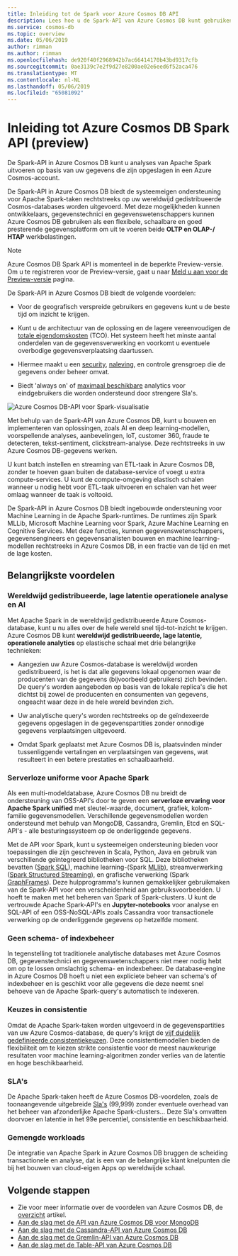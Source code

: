 ```yaml
---
title: Inleiding tot de Spark voor Azure Cosmos DB API
description: Lees hoe u de Spark-API van Azure Cosmos DB kunt gebruiken om uit te voeren operationele analyse en AI
ms.service: cosmos-db
ms.topic: overview
ms.date: 05/06/2019
author: rimman
ms.author: rimman
ms.openlocfilehash: de920f40f2968942b7ac66414170b43bd9317cfb
ms.sourcegitcommit: 0ae3139c7e2f9d27e8200ae02e6eed6f52aca476
ms.translationtype: MT
ms.contentlocale: nl-NL
ms.lasthandoff: 05/06/2019
ms.locfileid: "65081092"
---
```

# <a name="introduction-to-the-azure-cosmos-db-spark-api-preview"></a>Inleiding tot Azure Cosmos DB Spark API (preview) 

De Spark-API in Azure Cosmos DB kunt u analyses van Apache Spark uitvoeren op basis van uw gegevens die zijn opgeslagen in een Azure Cosmos-account.

De Spark-API in Azure Cosmos DB biedt de systeemeigen ondersteuning voor Apache Spark-taken rechtstreeks op uw wereldwijd gedistribueerde Cosmos-databases worden uitgevoerd. Met deze mogelijkheden kunnen ontwikkelaars, gegevenstechnici en gegevenswetenschappers kunnen Azure Cosmos DB gebruiken als een flexibele, schaalbare en goed presterende gegevensplatform om uit te voeren beide **OLTP en OLAP-/ HTAP** werkbelastingen. 

> [!NOTE]
> Azure Cosmos DB Spark API is momenteel in de beperkte Preview-versie. Om u te registreren voor de Preview-versie, gaat u naar [Meld u aan voor de Preview-versie](https://aka.ms/cosmos-spark-preview) pagina. 

De Spark-API in Azure Cosmos DB biedt de volgende voordelen:

* Voor de geografisch verspreide gebruikers en gegevens kunt u de beste tijd om inzicht te krijgen.

* Kunt u de architectuur van de oplossing en de lagere vereenvoudigen de [totale eigendomskosten](total-cost-ownership.md) (TCO). Het systeem heeft het minste aantal onderdelen van de gegevensverwerking en voorkomt u eventuele overbodige gegevensverplaatsing daartussen.

* Hiermee maakt u een [security](secure-access-to-data.md), [naleving](compliance.md), en controle grensgroep die de gegevens onder beheer omvat.

* Biedt 'always on' of [maximaal beschikbare](high-availability.md) analytics voor eindgebruikers die worden ondersteund door strengere Sla's.

![Azure Cosmos DB-API voor Spark-visualisatie](./media/spark-api-introduction/spark-api-visualization.png)
 
Met behulp van de Spark-API van Azure Cosmos DB, kunt u bouwen en implementeren van oplossingen, zoals AI en deep learning-modellen, voorspellende analyses, aanbevelingen, IoT, customer 360, fraude te detecteren, tekst-sentiment, clickstream-analyse. Deze rechtstreeks in uw Azure Cosmos DB-gegevens werken.

U kunt batch instellen en streaming van ETL-taak in Azure Cosmos DB, zonder te hoeven gaan buiten de database-service of voegt u extra compute-services. U kunt de compute-omgeving elastisch schalen wanneer u nodig hebt voor ETL-taak uitvoeren en schalen van het weer omlaag wanneer de taak is voltooid.

De Spark-API in Azure Cosmos DB biedt ingebouwde ondersteuning voor Machine Learning in de Apache Spark-runtimes. De runtimes zijn Spark MLLib, Microsoft Machine Learning voor Spark, Azure Machine Learning en Cognitive Services. Met deze functies, kunnen gegevenswetenschappers, gegevensengineers en gegevensanalisten bouwen en machine learning-modellen rechtstreeks in Azure Cosmos DB, in een fractie van de tijd en met de lage kosten.


## <a name="key-benefits"></a>Belangrijkste voordelen

### <a name="globally-distributed-low-latency-operational-analytics-and-ai"></a>Wereldwijd gedistribueerde, lage latentie operationele analyse en AI

Met Apache Spark in de wereldwijd gedistribueerde Azure Cosmos-database, kunt u nu alles over de hele wereld snel tijd-tot-inzicht te krijgen. Azure Cosmos DB kunt **wereldwijd gedistribueerde, lage latentie, operationele analytics** op elastische schaal met drie belangrijke technieken:

* Aangezien uw Azure Cosmos-database is wereldwijd worden gedistribueerd, is het is dat alle gegevens lokaal opgenomen waar de producenten van de gegevens (bijvoorbeeld gebruikers) zich bevinden. De query's worden aangeboden op basis van de lokale replica's die het dichtst bij zowel de producenten en consumenten van gegevens, ongeacht waar deze in de hele wereld bevinden zich. 

* Uw analytische query's worden rechtstreeks op de geïndexeerde gegevens opgeslagen in de gegevenspartities zonder onnodige gegevens verplaatsingen uitgevoerd. 

* Omdat Spark geplaatst met Azure Cosmos DB is, plaatsvinden minder tussenliggende vertalingen en verplaatsingen van gegevens, wat resulteert in een betere prestaties en schaalbaarheid.

### <a name="unified-serverless-experience-for-apache-spark"></a>Serverloze uniforme voor Apache Spark

Als een multi-modeldatabase, Azure Cosmos DB nu breidt de ondersteuning van OSS-API's door te geven een **serverloze ervaring voor Apache Spark unified** met sleutel-waarde, document, grafiek, kolom-familie gegevensmodellen. Verschillende gegevensmodellen worden ondersteund met behulp van MongoDB, Cassandra, Gremlin, Etcd en SQL-API's - alle besturingssysteem op de onderliggende gegevens. 

Met de API voor Spark, kunt u systeemeigen ondersteuning bieden voor toepassingen die zijn geschreven in Scala, Python, Java en gebruik van verschillende geïntegreerd bibliotheken voor SQL. Deze bibliotheken bevatten ([Spark SQL](https://spark.apache.org/sql/)), machine learning-(Spark [MLlib](https://spark.apache.org/mllib/)), streamverwerking ([Spark Structured Streaming](https://spark.apache.org/streaming/)), en grafische verwerking (Spark [GraphFrames]( https://docs.databricks.com/spark/latest/graph-analysis/graphframes/user-guide-python.html)). Deze hulpprogramma's kunnen gemakkelijker gebruikmaken van de Spark-API voor een verscheidenheid aan gebruiksvoorbeelden. U hoeft te maken met het beheren van Spark of Spark-clusters. U kunt de vertrouwde Apache Spark-API's en **Jupyter-notebooks** voor analyse en SQL-API of een OSS-NoSQL-APIs zoals Cassandra voor transactionele verwerking op de onderliggende gegevens op hetzelfde moment.

### <a name="no-schema-or-index-management"></a>Geen schema- of indexbeheer

In tegenstelling tot traditionele analytische databases met Azure Cosmos DB, gegevenstechnici en gegevenswetenschappers niet meer nodig hebt om op te lossen omslachtig schema- en indexbeheer. De database-engine in Azure Cosmos DB hoeft u niet een expliciete beheer van schema's of indexbeheer en is geschikt voor alle gegevens die deze neemt snel behoeve van de Apache Spark-query's automatisch te indexeren. 

### <a name="consistency-choices"></a>Keuzes in consistentie

Omdat de Apache Spark-taken worden uitgevoerd in de gegevenspartities van uw Azure Cosmos-database, de query's krijgt de [vijf duidelijk gedefinieerde consistentiekeuzen](consistency-levels.md). Deze consistentiemodellen bieden de flexibiliteit om te kiezen strikte consistentie voor de meest nauwkeurige resultaten voor machine learning-algoritmen zonder verlies van de latentie en hoge beschikbaarheid. 

### <a name="slas"></a>SLA's

De Apache Spark-taken heeft de Azure Cosmos DB-voordelen, zoals de toonaangevende uitgebreide [Sla's](https://azure.microsoft.com/support/legal/sla/documentdb/v1_1/) (99,999) zonder eventuele overhead van het beheer van afzonderlijke Apache Spark-clusters... Deze Sla's omvatten doorvoer en latentie in het 99e percentiel, consistentie en beschikbaarheid. 

### <a name="mixed-workloads"></a>Gemengde workloads

De integratie van Apache Spark in Azure Cosmos DB bruggen de scheiding transactionele en analyse, dat is een van de belangrijke klant knelpunten die bij het bouwen van cloud-eigen Apps op wereldwijde schaal. 

## <a name="next-steps"></a>Volgende stappen

* Zie voor meer informatie over de voordelen van Azure Cosmos DB, de [overzicht](introduction.md) artikel.
* [Aan de slag met de API van Azure Cosmos DB voor MongoDB](mongodb-introduction.md)
* [Aan de slag met de Cassandra-API van Azure Cosmos DB](cassandra-introduction.md)
* [Aan de slag met de Gremlin-API van Azure Cosmos DB](graph-introduction.md)
* [Aan de slag met de Table-API van Azure Cosmos DB](table-introduction.md)




